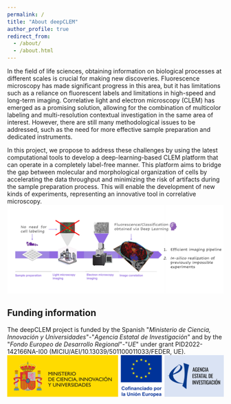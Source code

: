 ```yaml
---
permalink: /
title: "About deepCLEM"
author_profile: true
redirect_from: 
  - /about/
  - /about.html
---
```


In the field of life sciences, obtaining information on biological processes at different scales is crucial for making new discoveries.
Fluorescence microscopy has made significant progress in this area, but it has limitations such as a reliance on fluorescent labels and
limitations in high-speed and long-term imaging. Correlative light and electron microscopy (CLEM) has emerged as a promising solution,
allowing for the combination of multicolor labeling and multi-resolution contextual investigation in the same area of interest. However, there
are still many methodological issues to be addressed, such as the need for more effective sample preparation and dedicated instruments.

In this project, we propose to address these challenges by using the latest computational tools to develop a deep-learning-based CLEM
platform that can operate in a completely label-free manner. This platform aims to bridge the gap between molecular and morphological
organization of cells by accelerating the data throughput and minimizing the risk of artifacts during the sample preparation process. This
will enable the development of new kinds of experiments, representing an innovative tool in correlative microscopy.
![Workflow](/images/deepCLEM_workflow.png)



Funding information
------
The deepCLEM project is funded by the Spanish "*Ministerio de Ciencia, Innovación y Universidades*"-"*Agencia Estatal de Investigación*" and by the "*Fondo Europeo de Desarrollo Regional*"-"*UE*" under grant PID2022-142166NA-I00 (MICIU/AEI/10.13039/501100011033/FEDER, UE).
![Funding](/images/MICIU+Cofinanciado+AEI.jpg)
